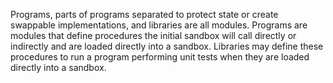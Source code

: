 Programs, parts of programs separated to protect state or create swappable implementations, and libraries are all modules.  Programs are modules that define procedures the initial sandbox will call directly or indirectly and are loaded directly into a sandbox.  Libraries may define these procedures to run a program performing unit tests when they are loaded directly into a sandbox.
